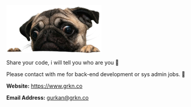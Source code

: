 ![Hi there](https://raw.githubusercontent.com/gurkanbicer/gurkanbicer/master/pug-2.png "Pug")

Share your code, i will tell you who are you 🥳

Please contact with me for back-end development or sys admin jobs. 👋 

**Website:** https://www.grkn.co

**Email Address:** gurkan@grkn.co
